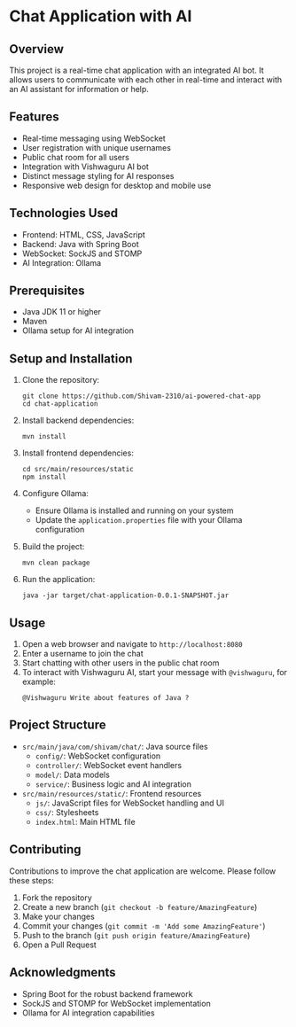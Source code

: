 # Chat Application with AI

## Overview

This project is a real-time chat application with an integrated AI bot. It allows users to communicate with each other in real-time and interact with an AI assistant for information or help.

## Features

- Real-time messaging using WebSocket
- User registration with unique usernames
- Public chat room for all users
- Integration with Vishwaguru AI bot
- Distinct message styling for AI responses
- Responsive web design for desktop and mobile use

## Technologies Used

- Frontend: HTML, CSS, JavaScript
- Backend: Java with Spring Boot
- WebSocket: SockJS and STOMP
- AI Integration: Ollama

## Prerequisites

- Java JDK 11 or higher
- Maven
- Ollama setup for AI integration

## Setup and Installation

1. Clone the repository:
   ```
   git clone https://github.com/Shivam-2310/ai-powered-chat-app
   cd chat-application
   ```

2. Install backend dependencies:
   ```
   mvn install
   ```

3. Install frontend dependencies:
   ```
   cd src/main/resources/static
   npm install
   ```

4. Configure Ollama:
   - Ensure Ollama is installed and running on your system
   - Update the `application.properties` file with your Ollama configuration

5. Build the project:
   ```
   mvn clean package
   ```

6. Run the application:
   ```
   java -jar target/chat-application-0.0.1-SNAPSHOT.jar
   ```

## Usage

1. Open a web browser and navigate to `http://localhost:8080`
2. Enter a username to join the chat
3. Start chatting with other users in the public chat room
4. To interact with Vishwaguru AI, start your message with `@vishwaguru`, for example:
   ```
   @Vishwaguru Write about features of Java ?
   ```

## Project Structure

- `src/main/java/com/shivam/chat/`: Java source files
  - `config/`: WebSocket configuration
  - `controller/`: WebSocket event handlers
  - `model/`: Data models
  - `service/`: Business logic and AI integration
- `src/main/resources/static/`: Frontend resources
  - `js/`: JavaScript files for WebSocket handling and UI
  - `css/`: Stylesheets
  - `index.html`: Main HTML file

## Contributing

Contributions to improve the chat application are welcome. Please follow these steps:

1. Fork the repository
2. Create a new branch (`git checkout -b feature/AmazingFeature`)
3. Make your changes
4. Commit your changes (`git commit -m 'Add some AmazingFeature'`)
5. Push to the branch (`git push origin feature/AmazingFeature`)
6. Open a Pull Request

## Acknowledgments

- Spring Boot for the robust backend framework
- SockJS and STOMP for WebSocket implementation
- Ollama for AI integration capabilities
